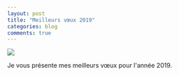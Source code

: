 ```yaml
---
layout: post
title: "Meilleurs vœux 2019"
categories: blog
comments: true
---
```


![](https://github.com/homeostasie/bouquins/raw/master/_pics/blog/2021/new-year.gif)

Je vous présente mes meilleurs vœux pour l'année 2019. 